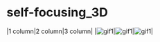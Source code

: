 # self-focusing_3D

|1 column|2 column|3 column|
|![gif1](https://github.com/VasilyevEvgeny/self-focusing_3D/blob/master/gifs/test.gif)|![gif1](https://github.com/VasilyevEvgeny/self-focusing_3D/blob/master/gifs/test.gif)|![gif1](https://github.com/VasilyevEvgeny/self-focusing_3D/blob/master/gifs/test.gif)|


